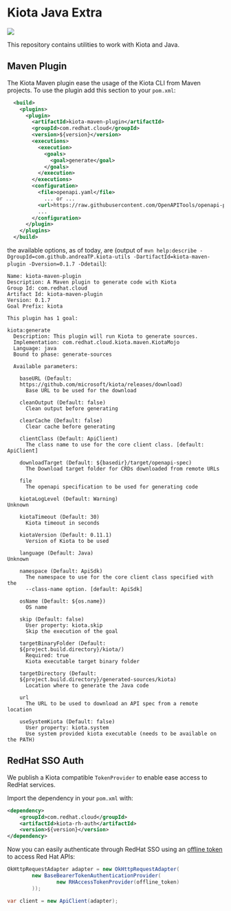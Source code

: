 # Kiota Java Extra

[![](https://jitpack.io/v/andreaTP/kiota-utils.svg)](https://jitpack.io/#andreaTP/kiota-utils)

This repository contains utilities to work with Kiota and Java.

## Maven Plugin

The Kiota Maven plugin ease the usage of the Kiota CLI from Maven projects.
To use the plugin add this section to your `pom.xml`:

```xml
  <build>
    <plugins>
      <plugin>
        <artifactId>kiota-maven-plugin</artifactId>
        <groupId>com.redhat.cloud</groupId>
        <version>${version}</version>
        <executions>
          <execution>
            <goals>
              <goal>generate</goal>
            </goals>
          </execution>
        </executions>
        <configuration>
          <file>openapi.yaml</file>
            ... or ...
          <url>https://raw.githubusercontent.com/OpenAPITools/openapi-petstore/master/src/main/resources/openapi.yaml</url>
          ...
        </configuration>
      </plugin>
    </plugins>
  </build>
```

the available options, as of today, are (output of `mvn help:describe -DgroupId=com.github.andreaTP.kiota-utils -DartifactId=kiota-maven-plugin -Dversion=0.1.7 -Ddetail`):

```
Name: kiota-maven-plugin
Description: A Maven plugin to generate code with Kiota
Group Id: com.redhat.cloud
Artifact Id: kiota-maven-plugin
Version: 0.1.7
Goal Prefix: kiota

This plugin has 1 goal:

kiota:generate
  Description: This plugin will run Kiota to generate sources.
  Implementation: com.redhat.cloud.kiota.maven.KiotaMojo
  Language: java
  Bound to phase: generate-sources

  Available parameters:

    baseURL (Default:
    https://github.com/microsoft/kiota/releases/download)
      Base URL to be used for the download

    cleanOutput (Default: false)
      Clean output before generating

    clearCache (Default: false)
      Clear cache before generating

    clientClass (Default: ApiClient)
      The class name to use for the core client class. [default: ApiClient]

    downloadTarget (Default: ${basedir}/target/openapi-spec)
      The Download target folder for CRDs downloaded from remote URLs

    file
      The openapi specification to be used for generating code

    kiotaLogLevel (Default: Warning)
Unknown

    kiotaTimeout (Default: 30)
      Kiota timeout in seconds

    kiotaVersion (Default: 0.11.1)
      Version of Kiota to be used

    language (Default: Java)
Unknown

    namespace (Default: ApiSdk)
      The namespace to use for the core client class specified with the
      --class-name option. [default: ApiSdk]

    osName (Default: ${os.name})
      OS name

    skip (Default: false)
      User property: kiota.skip
      Skip the execution of the goal

    targetBinaryFolder (Default:
    ${project.build.directory}/kiota/)
      Required: true
      Kiota executable target binary folder

    targetDirectory (Default:
    ${project.build.directory}/generated-sources/kiota)
      Location where to generate the Java code

    url
      The URL to be used to download an API spec from a remote location

    useSystemKiota (Default: false)
      User property: kiota.system
      Use system provided kiota executable (needs to be available on the PATH)
```

## RedHat SSO Auth

We publish a Kiota compatible `TokenProvider` to enable ease access to RedHat services.

Import the dependency in your `pom.xml` with:

```xml
<dependency>
    <groupId>com.redhat.cloud</groupId>
    <artifactId>kiota-rh-auth</artifactId>
    <version>${version}</version>
</dependency>
```

Now you can easily authenticate through RedHat SSO using an [offline token](https://access.redhat.com/articles/3626371) to access Red Hat APIs:

```java
OkHttpRequestAdapter adapter = new OkHttpRequestAdapter(
        new BaseBearerTokenAuthenticationProvider(
                new RHAccessTokenProvider(offline_token)
        ));

var client = new ApiClient(adapter);
```
